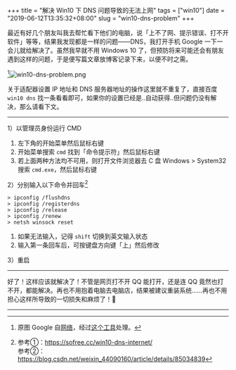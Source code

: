 +++
title = "解决 Win10 下 DNS 问题导致的无法上网"
tags = ["win10"]
date = "2019-06-12T13:35:32+08:00"
slug = "win10-dns-problem"
+++

最近有好几个朋友叫我去帮忙看下他们的电脑，说「上不了网、提示错误、打不开软件」等等，结果我发现都是一样的问题——DNS，我打开手机 Google 一下一会儿就给解决了。虽然我早就不用 Windows 10 了，但预防将来可能还会有朋友遇到这样的问题，于是便写篇文章放博客记录下来，以便不时之需。

[^1]![win10-dns-problem.png](/images/win10-dns-problem.png "DNS_PROBE_POSSIBLE")

关于适配器设置 IP 地址和 DNS 服务器地址的操作这里就不重复了，直接百度 `win10 dns` 找一条看看即可，如果你的设置已经是..自动获得..但问题仍没有解决，那么请看下文。

---

1）以管理员身份运行 CMD

1. 左下角的开始菜单然后鼠标右键
2. 开始菜单搜索 `cmd` 找到「命令提示符」然后鼠标右键
3. 若上面两种方法均不可用，则打开文件浏览器去 C 盘 Windows > System32 搜索 `cmd.exe`，然后鼠标右键

2）分别输入以下命令并回车[^2]

```
> ipconfig /flushdns 
> ipconfig /registerdns 
> ipconfig /release 
> ipconfig /renew
> netsh winsock reset
```

1. 如果无法输入，记得 `shift` 切换到英文输入状态
2. 输入第一条回车后，可按键盘方向键「上」然后修改

3）重启

---

好了！这样应该就解决了！不管是网页打不开 QQ 能打开，还是连 QQ 竟然也打不开，都能解决。再也不用抱着电脑去电脑店，结果被建议重装系统……再也不用担心这样所导致的一切损失和麻烦了！👶

---

[^1]: 原图 Google 自[网络](http://p.ssl.qhimg.com/t015f086bdb5f7e7288.jpg)，经过[这个工具](https://github.com/nagadomi/waifu2x)处理。
[^2]: 参考①：https://sofree.cc/win10-dns-internet/  
参考②：https://blog.csdn.net/weixin_44090160/article/details/85034839
